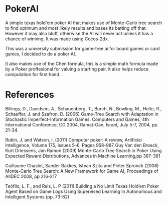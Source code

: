 # PokerAI
A simple texas hold'em poker AI that makes use of Monte-Carlo tree search to find optimum and most likely results and bases its betting off that. However it may also bluff, otherwise the AI will never act unless it has a chance of winning. It was made using Cocos-2dx.

This was a university submission for game-tree ai for board games or card games, I decided to do a poker AI.

It also makes use of the Chen formula, this is a simple math formula made by a Poker proffesional for valuing a starting pair, it also helps reduce computation for first hand.

# References
Billings, D., Davidson, A., Schauenberg, T., Burch, N., Bowling, M., Holte, R., Schaeffer, J. and Szafron, D. (2006) Game-Tree Search with Adaptation in Stochastic Imperfect-Information Games. Computers and Games, 4th International Conference, CG 2004, Ramat-Gan, Israel, July 5-7, 2004, pp. 21-34. 

Rubin, J. and Watson, I. (2011) Computer poker: A review, Artificial Intelligence, Volume 175, Issues 5–6, Pages 958-987
Guy Van den Broeck, Kurt Driessens, Jan Ramon (2009) Monte-Carlo Tree Search in Poker Using Expected Reward Distributions, Advances in Machine Learning,pp 367-381

Guillaume Chaslot, Sander Bakkes, Istvan Szita and Pieter Spronck (2008) Monte-Carlo Tree Search: A New Framework for Game AI, Proceedings of AIIDEC 2008, pp 216-217

Teófilo, L. F., and Reis, L. P (2011) Building a No Limit Texas Hold’em Poker Agent Based on Game Logs Using Supervised Learning In Autonomous and Intelligent Systems (pp. 73-82)

